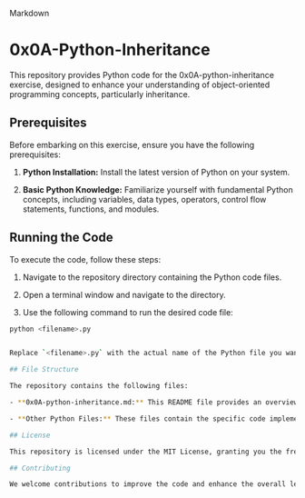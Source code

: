 Markdown
# 0x0A-Python-Inheritance

This repository provides Python code for the 0x0A-python-inheritance exercise, designed to enhance your understanding of object-oriented programming concepts, particularly inheritance.

## Prerequisites

Before embarking on this exercise, ensure you have the following prerequisites:

1. **Python Installation:** Install the latest version of Python on your system.

2. **Basic Python Knowledge:** Familiarize yourself with fundamental Python concepts, including variables, data types, operators, control flow statements, functions, and modules.

## Running the Code

To execute the code, follow these steps:

1. Navigate to the repository directory containing the Python code files.

2. Open a terminal window and navigate to the directory.

3. Use the following command to run the desired code file:

```bash
python <filename>.py


Replace `<filename>.py` with the actual name of the Python file you want to run.

## File Structure

The repository contains the following files:

- **0x0A-python-inheritance.md:** This README file provides an overview of the repository and instructions for running the code.

- **Other Python Files:** These files contain the specific code implementations for the exercise tasks.

## License

This repository is licensed under the MIT License, granting you the freedom to use, modify, and distribute the code for any purpose, including commercial applications.

## Contributing

We welcome contributions to improve the code and enhance the overall learning experience. Please feel free to submit pull requests with your proposed changes.
